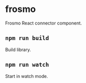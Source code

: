 # frosmo

Frosmo React connector component.

## `npm run build`

Build library.

## `npm run watch`

Start in watch mode.
